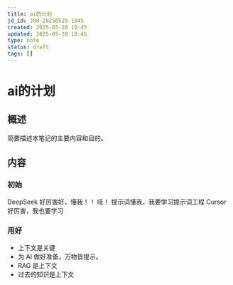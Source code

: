 ```yaml
---
title: ai的计划
jd_id: J00-20250528-1045
created: 2025-05-28 10:45
updated: 2025-05-28 10:45
type: note
status: draft
tags: []
---
```


# ai的计划

## 概述

简要描述本笔记的主要内容和目的。

## 内容

### 初始

DeepSeek 好厉害好，懂我！！
哇！ 提示词懂我，我要学习提示词工程
Cursor 好厉害，我也要学习

### 用好

- 上下文是关键
- 为 AI 做好准备，万物皆提示。
- RAG 是上下文
- 过去的知识是上下文
 

